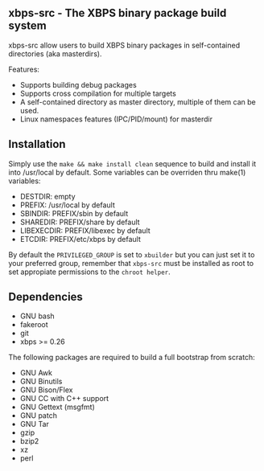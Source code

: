 ## xbps-src - The XBPS binary package build system

xbps-src allow users to build XBPS binary packages in self-contained directories
(aka masterdirs).

Features:

 - Supports building debug packages
 - Supports cross compilation for multiple targets
 - A self-contained directory as master directory, multiple of them can be used.
 - Linux namespaces features (IPC/PID/mount) for masterdir

## Installation

Simply use the `make && make install clean` sequence to build and install it
into /usr/local by default. Some variables can be overriden thru make(1)
variables:

 - DESTDIR: empty
 - PREFIX: /usr/local by default
 - SBINDIR: PREFIX/sbin by default
 - SHAREDIR: PREFIX/share by default
 - LIBEXECDIR: PREFIX/libexec by default
 - ETCDIR: PREFIX/etc/xbps by default

By default the `PRIVILEGED_GROUP` is set to `xbuilder` but you can just set
it to your preferred group, remember that `xbps-src` must be installed as root
to set appropiate permissions to the `chroot helper`.

## Dependencies

- GNU bash
- fakeroot
- git
- xbps >= 0.26

The following packages are required to build a full bootstrap from scratch:

- GNU Awk
- GNU Binutils
- GNU Bison/Flex
- GNU CC with C++ support
- GNU Gettext (msgfmt)
- GNU patch
- GNU Tar
- gzip
- bzip2
- xz
- perl
